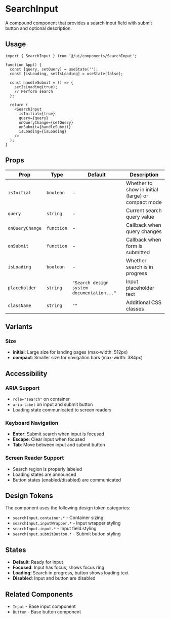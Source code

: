 # SearchInput

A compound component that provides a search input field with submit button and optional description.

## Usage

```tsx
import { SearchInput } from '@/ui/components/SearchInput';

function App() {
  const [query, setQuery] = useState('');
  const [isLoading, setIsLoading] = useState(false);

  const handleSubmit = () => {
    setIsLoading(true);
    // Perform search
  };

  return (
    <SearchInput
      isInitial={true}
      query={query}
      onQueryChange={setQuery}
      onSubmit={handleSubmit}
      isLoading={isLoading}
    />
  );
}
```

## Props

| Prop | Type | Default | Description |
|------|------|---------|-------------|
| `isInitial` | `boolean` | - | Whether to show in initial (large) or compact mode |
| `query` | `string` | - | Current search query value |
| `onQueryChange` | `function` | - | Callback when query changes |
| `onSubmit` | `function` | - | Callback when form is submitted |
| `isLoading` | `boolean` | - | Whether search is in progress |
| `placeholder` | `string` | `"Search design system documentation..."` | Input placeholder text |
| `className` | `string` | `""` | Additional CSS classes |

## Variants

### Size
- **initial**: Large size for landing pages (max-width: 512px)
- **compact**: Smaller size for navigation bars (max-width: 384px)

## Accessibility

### ARIA Support
- `role="search"` on container
- `aria-label` on input and submit button
- Loading state communicated to screen readers

### Keyboard Navigation
- **Enter**: Submit search when input is focused
- **Escape**: Clear input when focused
- **Tab**: Move between input and submit button

### Screen Reader Support
- Search region is properly labeled
- Loading states are announced
- Button states (enabled/disabled) are communicated

## Design Tokens

The component uses the following design token categories:
- `searchInput.container.*` - Container sizing
- `searchInput.inputWrapper.*` - Input wrapper styling
- `searchInput.input.*` - Input field styling
- `searchInput.submitButton.*` - Submit button styling

## States

- **Default**: Ready for input
- **Focused**: Input has focus, shows focus ring
- **Loading**: Search in progress, button shows loading text
- **Disabled**: Input and button are disabled

## Related Components

- `Input` - Base input component
- `Button` - Base button component
